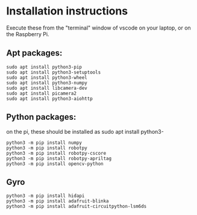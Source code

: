 # Installation instructions

Execute these from the "terminal" window of vscode on your laptop, or on the Raspberry Pi.

## Apt packages:

```
sudo apt install python3-pip
sudo apt install python3-setuptools
sudo apt install python3-wheel
sudo apt install python3-numpy
sudo apt install libcamera-dev
sudo apt install picamera2
sudo apt install python3-aiohttp
```

## Python packages:

on the pi, these should be installed as sudo apt install python3-<thing>

```
python3 -m pip install numpy
python3 -m pip install robotpy
python3 -m pip install robotpy-cscore
python3 -m pip install robotpy-apriltag
python3 -m pip install opencv-python
```

## Gyro

```
python3 -m pip install hidapi
python3 -m pip install adafruit-blinka
python3 -m pip install adafruit-circuitpython-lsm6ds
```
